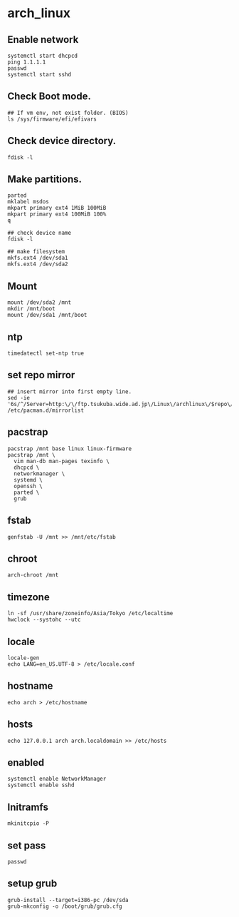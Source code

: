 # arch_linux

## Enable network 
```
systemctl start dhcpcd
ping 1.1.1.1
passwd
systemctl start sshd
```

## Check Boot mode.
```
## If vm env, not exist folder. (BIOS) 
ls /sys/firmware/efi/efivars 
```

## Check device directory.
```
fdisk -l
```

## Make partitions.
```
parted
mklabel msdos
mkpart primary ext4 1MiB 100MiB
mkpart primary ext4 100MiB 100%
q

## check device name
fdisk -l

## make filesystem
mkfs.ext4 /dev/sda1
mkfs.ext4 /dev/sda2
```

## Mount
```
mount /dev/sda2 /mnt
mkdir /mnt/boot
mount /dev/sda1 /mnt/boot
```

## ntp
```
timedatectl set-ntp true
```

## set repo mirror
```
## insert mirror into first empty line.
sed -ie '6s/^/Server=http:\/\/ftp.tsukuba.wide.ad.jp\/Linux\/archlinux\/$repo\/os\/$arch/g' /etc/pacman.d/mirrorlist
```

## pacstrap
```
pacstrap /mnt base linux linux-firmware
pacstrap /mnt \
  vim man-db man-pages texinfo \
  dhcpcd \
  networkmanager \
  systemd \
  openssh \
  parted \
  grub
```

## fstab
```
genfstab -U /mnt >> /mnt/etc/fstab
```

## chroot
```
arch-chroot /mnt
```

## timezone
```
ln -sf /usr/share/zoneinfo/Asia/Tokyo /etc/localtime 
hwclock --systohc --utc
```

## locale
```
locale-gen
echo LANG=en_US.UTF-8 > /etc/locale.conf
```

## hostname
```
echo arch > /etc/hostname
```

## hosts
```
echo 127.0.0.1 arch arch.localdomain >> /etc/hosts
```

## enabled
```
systemctl enable NetworkManager
systemctl enable sshd
```

## Initramfs
```
mkinitcpio -P
```

## set pass
```
passwd
```

## setup grub
```
grub-install --target=i386-pc /dev/sda
grub-mkconfig -o /boot/grub/grub.cfg
```
